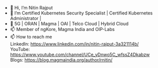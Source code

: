 - 👋 Hi, I’m Nitin Rajput
- 👀 I’m Certified Kubernetes Security Specialist | Certified Kubernetes Administrator | 
- 🌱 5G | ORAN | Magma | OAI | Telco Cloud | Hybrid Cloud
- 📫  Member of ngKore, Magma India and OIP-Labs
- 📫 How to reach me<br />
      LinkedIn: https://www.linkedin.com/in/nitin-rajput-3a321114b/ <br />
      YouTube: https://www.youtube.com/channel/UCe_yDnwo5C_wfssZ4Dkabzw <br />
      Blogs: https://blog.magmaindia.org/author/rnitin/
<!---
nitinrajput1997/nitinrajput1997 is a ✨ special ✨ repository because its `README.md` (this file) appears on your GitHub profile.
You can click the Preview link to take a look at your changes.
--->
